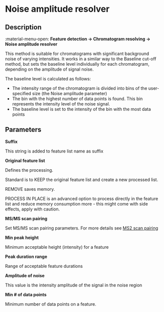 # **Noise amplitude resolver**

## **Description**

:material-menu-open: **Feature detection → Chromatogram resolving → Noise amplitude resolver**

This method is suitable for chromatograms with significant background noise of varying intensities. It works in a similar way to the Baseline cut-off method, but sets the baseline level individually for each chromatogram, depending on the amplitude of signal noise.

The baseline level is calculated as follows:

- The intensity range of the chromatogram is divided into bins of the user-specified size (the Noise amplitude parameter)
- The bin with the highest number of data points is found. This bin represents the intensity level of the noise signal. 
- The baseline level is set to the intensity of the bin with the most data points

## **Parameters**

**Suffix**

This string is added to feature list name as suffix

**Original feature list**

Defines the processing. 

Standard is to KEEP the original feature list and create a new processed list. 

REMOVE saves memory. 

PROCESS IN PLACE is an advanced option to process directly in the feature list and reduce memory consumption more - this might come with side effects, apply with caution.

**MS/MS scan pairing**

Set MS/MS scan pairing parameters. For more details see [MS2 scan pairing](..//featdet_ms2_scan_pairing/ms2_scan_pairing.md)

**Min peak height**

Minimum acceptable height (intensity) for a feature

**Peak duration range**

Range of acceptable feature durations

**Amplitude of noise**

This value is the intensity amplitude of the signal in the noise region

**Min # of data points**

Minimum number of data points on a feature.